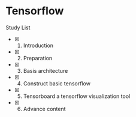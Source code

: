 # Tensorflow

Study List
- [x] 1. Introduction
- [x] 2. Preparation
- [x] 3. Basis architecture
- [x] 4. Construct basic tensorflow
- [x] 5. Tensorboard a tensorflow visualization tool
- [x] 6. Advance content